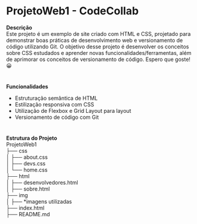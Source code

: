 # ProjetoWeb1 - CodeCollab
**Descrição**
<br>
Este projeto é um exemplo de site criado com HTML e CSS, projetado para demonstrar boas práticas de desenvolvimento web e versionamento de código utilizando Git. O objetivo desse projeto é desenvolver os conceitos sobre CSS estudados e aprender novas funcionalidades/ferramentas, além de aprimorar os conceitos de versionamento de código. Espero que goste! 😀
#
**Funcionalidades**
<br>
- Estruturação semântica de HTML
- Estilização responsiva com CSS
- Utilização de Flexbox e Grid Layout para layout
- Versionamento de código com Git
#
**Estrutura do Projeto**
<br>
ProjetoWeb1
<br>
├── css
<br>
│   ├── about.css
<br>
│   ├── devs.css
<br>
│   └── home.css
<br>
├── html
<br>
│   ├── desenvolvedores.html
<br>
│   ├── sobre.html
<br>
├── img
<br>
│   ├── *imagens utilizadas
<br>
├── index.html
<br>
├── README.md

